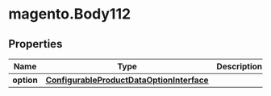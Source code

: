 # magento.Body112

## Properties
Name | Type | Description | Notes
------------ | ------------- | ------------- | -------------
**option** | [**ConfigurableProductDataOptionInterface**](ConfigurableProductDataOptionInterface.md) |  | 


